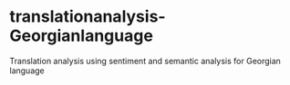 # translationanalysis-Georgianlanguage
Translation analysis using sentiment and semantic analysis for Georgian language
